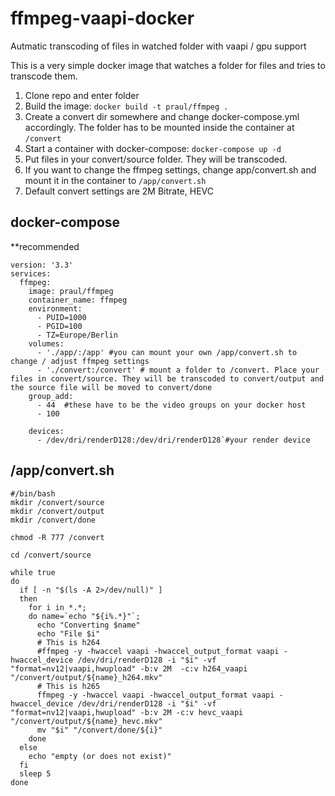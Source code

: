 # ffmpeg-vaapi-docker
Autmatic transcoding of files in watched folder with vaapi / gpu support

This is a very simple docker image that watches a folder for files and tries to transcode them. 

1. Clone repo and enter folder
2. Build the image: `docker build -t praul/ffmpeg .`
3. Create a convert dir somewhere and change docker-compose.yml accordingly. The folder has to be mounted inside the container at `/convert`
4. Start a container with docker-compose: `docker-compose up -d`
5. Put files in your convert/source folder. They will be transcoded.
6. If you want to change the ffmpeg settings, change app/convert.sh and mount it in the container to `/app/convert.sh`
7. Default convert settings are 2M Bitrate, HEVC

## docker-compose
**recommended
```
version: '3.3'
services:
  ffmpeg:
    image: praul/ffmpeg
    container_name: ffmpeg
    environment:
      - PUID=1000
      - PGID=100
      - TZ=Europe/Berlin
    volumes:
      - './app/:/app' #you can mount your own /app/convert.sh to change / adjust ffmpeg settings
      - './convert:/convert' # mount a folder to /convert. Place your files in convert/source. They will be transcoded to convert/output and the source file will be moved to convert/done
    group_add:
      - 44  #these have to be the video groups on your docker host
      - 100
  
    devices:
      - /dev/dri/renderD128:/dev/dri/renderD128`#your render device
```

## /app/convert.sh
```
#/bin/bash
mkdir /convert/source
mkdir /convert/output
mkdir /convert/done

chmod -R 777 /convert

cd /convert/source

while true
do
  if [ -n "$(ls -A 2>/dev/null)" ]
  then
    for i in *.*;
    do name=`echo "${i%.*}"`;
      echo "Converting $name"
      echo "File $i"
      # This is h264
      #ffmpeg -y -hwaccel vaapi -hwaccel_output_format vaapi -hwaccel_device /dev/dri/renderD128 -i "$i" -vf "format=nv12|vaapi,hwupload" -b:v 2M  -c:v h264_vaapi "/convert/output/${name}_h264.mkv"
      # This is h265
      ffmpeg -y -hwaccel vaapi -hwaccel_output_format vaapi -hwaccel_device /dev/dri/renderD128 -i "$i" -vf "format=nv12|vaapi,hwupload" -b:v 2M -c:v hevc_vaapi "/convert/output/${name}_hevc.mkv"
      mv "$i" "/convert/done/${i}"
    done
  else
    echo "empty (or does not exist)"
  fi
  sleep 5
done
```
